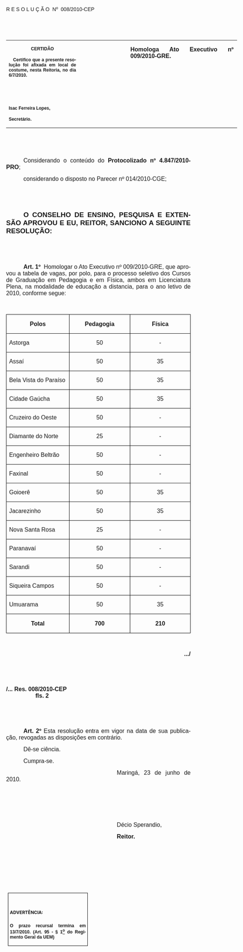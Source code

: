 <body lang=PT-BR link=blue vlink=purple style='tab-interval:35.4pt'>

<div class=Section1>

<p class=MsoTitle><span style='font-family:Arial;mso-bidi-font-family:"Times New Roman";
mso-no-proof:yes'><o:p>&nbsp;</o:p></span></p>

<p class=MsoTitle><span style='font-family:Arial;mso-bidi-font-family:"Times New Roman";
mso-no-proof:yes'>R E S O L U Ç Ã O<span style='mso-spacerun:yes'> 
</span>Nº<span style='mso-spacerun:yes'>  </span>008/2010-CEP<o:p></o:p></span></p>

<p class=BodyText21><span style='mso-bidi-font-size:12.0pt;font-family:Arial;
mso-bidi-font-family:"Times New Roman";mso-no-proof:yes'><o:p>&nbsp;</o:p></span></p>

<p class=BodyText21><span style='mso-bidi-font-size:12.0pt;font-family:Arial;
mso-bidi-font-family:"Times New Roman";mso-no-proof:yes'><o:p>&nbsp;</o:p></span></p>

<table class=MsoNormalTable border=0 cellspacing=0 cellpadding=0 width=631
 style='width:473.2pt;border-collapse:collapse;mso-padding-alt:0cm 5.4pt 0cm 5.4pt'>
 <tr style='mso-yfti-irow:0;mso-yfti-firstrow:yes;mso-yfti-lastrow:yes'>
  <td width=196 valign=top style='width:147.15pt;padding:0cm 5.4pt 0cm 5.4pt'>
  <p class=MsoNormal align=center style='text-align:center'><b
  style='mso-bidi-font-weight:normal'><span style='font-size:9.0pt;mso-bidi-font-size:
  10.0pt;font-family:Arial;mso-bidi-font-family:"Times New Roman";mso-no-proof:
  yes'>CERTIDÃO<o:p></o:p></span></b></p>
  <p class=MsoNormal style='text-align:justify'><b style='mso-bidi-font-weight:
  normal'><span style='font-size:9.0pt;mso-bidi-font-size:10.0pt;font-family:
  Arial;mso-bidi-font-family:"Times New Roman";mso-no-proof:yes'><span
  style='mso-spacerun:yes'>   </span>Certifico que a presente resolução foi
  afixada em local de costume, nesta Reitoria, no dia 6/7/2010.<o:p></o:p></span></b></p>
  <p class=MsoNormal><b style='mso-bidi-font-weight:normal'><span
  style='font-size:9.0pt;mso-bidi-font-size:10.0pt;font-family:Arial;
  mso-bidi-font-family:"Times New Roman";mso-no-proof:yes'><o:p>&nbsp;</o:p></span></b></p>
  <p class=MsoNormal><b style='mso-bidi-font-weight:normal'><span
  style='font-size:9.0pt;mso-bidi-font-size:10.0pt;font-family:Arial;
  mso-bidi-font-family:"Times New Roman";mso-no-proof:yes'><o:p>&nbsp;</o:p></span></b></p>
  <p class=MsoNormal><b style='mso-bidi-font-weight:normal'><span
  style='font-size:9.0pt;mso-bidi-font-size:10.0pt;font-family:Arial;
  mso-bidi-font-family:"Times New Roman";mso-no-proof:yes'>Isac Ferreira Lopes,<o:p></o:p></span></b></p>
  <p class=MsoNormal><b style='mso-bidi-font-weight:normal'><span
  style='font-size:9.0pt;mso-bidi-font-size:10.0pt;font-family:Arial;
  mso-bidi-font-family:"Times New Roman";mso-no-proof:yes'>Secretário.<o:p></o:p></span></b></p>
  </td>
  <td width=131 valign=top style='width:98.25pt;padding:0cm 5.4pt 0cm 5.4pt'>
  <p class=MsoNormal style='margin-right:-5.4pt'><b style='mso-bidi-font-weight:
  normal'><span style='font-size:11.0pt;mso-bidi-font-size:10.0pt;font-family:
  Arial;mso-bidi-font-family:"Times New Roman";mso-no-proof:yes'><o:p>&nbsp;</o:p></span></b></p>
  </td>
  <td width=304 valign=top style='width:227.8pt;padding:0cm 5.4pt 0cm 5.4pt'>
  <p class=MsoNormal style='margin-right:1.7pt;text-align:justify'><b
  style='mso-bidi-font-weight:normal'><span style='font-size:12.0pt;font-family:
  Arial;mso-bidi-font-family:"Times New Roman";mso-no-proof:yes'>Homologa Ato
  Executivo nº 009/2010-GRE.<o:p></o:p></span></b></p>
  </td>
 </tr>
</table>

<p class=MsoNormal style='margin-bottom:4.0pt;text-align:justify;text-indent:
35.45pt;mso-layout-grid-align:none;text-autospace:none'><span style='font-size:
12.0pt;font-family:Arial;mso-no-proof:yes'><o:p>&nbsp;</o:p></span></p>

<p class=MsoNormal style='margin-bottom:4.0pt;text-align:justify;text-indent:
35.45pt;mso-layout-grid-align:none;text-autospace:none'><span style='font-size:
12.0pt;font-family:Arial;mso-no-proof:yes'><o:p>&nbsp;</o:p></span></p>

<p class=MsoNormal style='text-align:justify;text-indent:35.45pt;mso-layout-grid-align:
none;text-autospace:none'><span style='font-size:12.0pt;font-family:Arial;
mso-no-proof:yes'>Considerando o conteúdo do <b style='mso-bidi-font-weight:
normal'>Protocolizado nº 4.847/2010-PRO</b>;<o:p></o:p></span></p>

<p class=MsoNormal style='text-align:justify;text-indent:35.45pt;mso-layout-grid-align:
none;text-autospace:none'><span style='font-size:12.0pt;font-family:Arial;
mso-no-proof:yes'>considerando o disposto no Parecer nº 014/2010-CGE;<o:p></o:p></span></p>

<p class=MsoNormal style='text-align:justify;text-indent:35.45pt;mso-layout-grid-align:
none;text-autospace:none'><span style='font-size:12.0pt;font-family:Arial;
mso-no-proof:yes'><o:p>&nbsp;</o:p></span></p>

<p class=MsoNormal style='text-align:justify;text-indent:35.45pt'><span
style='font-size:12.0pt;font-family:Arial;mso-no-proof:yes'><o:p>&nbsp;</o:p></span></p>

<p class=MsoNormal style='text-align:justify;text-indent:35.45pt'><b
style='mso-bidi-font-weight:normal'><span style='font-size:14.0pt;font-family:
Arial;mso-no-proof:yes'>O CONSELHO DE ENSINO, PESQUISA E EXTENSÃO APROVOU E EU,
REITOR, SANCIONO A SEGUINTE RESOLUÇÃO:<o:p></o:p></span></b></p>

<p class=MsoNormal style='text-align:justify;text-indent:35.45pt'><span
style='font-size:12.0pt;font-family:Arial;mso-no-proof:yes'><o:p>&nbsp;</o:p></span></p>

<p class=MsoNormal style='text-align:justify;text-indent:35.45pt'><span
style='font-size:12.0pt;font-family:Arial;mso-no-proof:yes'><o:p>&nbsp;</o:p></span></p>

<p class=MsoNormal style='margin-bottom:3.0pt;text-align:justify;text-indent:
35.45pt;mso-layout-grid-align:none;text-autospace:none'><b style='mso-bidi-font-weight:
normal'><span style='font-size:12.0pt;font-family:Arial;mso-no-proof:yes'>Art.&nbsp;1º</span></b><span
style='font-size:12.0pt;font-family:Arial;mso-no-proof:yes'>&nbsp;&nbsp;Homologar
o Ato Executivo nº 009/2010-GRE, que aprovou a tabela de vagas, por polo, para
o processo seletivo dos Cursos de Graduação em Pedagogia e em Física, ambos <st1:PersonName
ProductID="em Licenciatura Plena" w:st="on">em Licenciatura Plena</st1:PersonName>,
na modalidade de educação a distancia, para o ano letivo de 2010, conforme
segue:<o:p></o:p></span></p>

<p class=MsoNormal style='margin-bottom:3.0pt;text-align:justify;text-indent:
35.45pt;mso-layout-grid-align:none;text-autospace:none'><span style='font-size:
12.0pt;font-family:Arial;mso-no-proof:yes'><o:p>&nbsp;</o:p></span></p>

<table class=MsoNormalTable border=1 cellspacing=0 cellpadding=0
 style='border-collapse:collapse;border:none;mso-border-alt:solid windowtext .5pt;
 mso-yfti-tbllook:1184;mso-padding-alt:0cm 5.4pt 0cm 5.4pt;mso-border-insideh:
 .5pt solid windowtext;mso-border-insidev:.5pt solid windowtext'>
 <tr style='mso-yfti-irow:0;mso-yfti-firstrow:yes'>
  <td width=208 valign=top style='width:155.95pt;border:solid windowtext 1.0pt;
  mso-border-alt:solid windowtext .5pt;padding:0cm 5.4pt 0cm 5.4pt'>
  <p class=MsoNormal align=center style='mso-margin-top-alt:auto;mso-margin-bottom-alt:
  auto;text-align:center;line-height:14.4pt'><b style='mso-bidi-font-weight:
  normal'><span style='font-size:12.0pt;font-family:Arial;mso-no-proof:yes'>Polos<o:p></o:p></span></b></p>
  </td>
  <td width=207 valign=top style='width:155.5pt;border:solid windowtext 1.0pt;
  border-left:none;mso-border-left-alt:solid windowtext .5pt;mso-border-alt:
  solid windowtext .5pt;padding:0cm 5.4pt 0cm 5.4pt'>
  <p class=MsoNormal align=center style='mso-margin-top-alt:auto;mso-margin-bottom-alt:
  auto;text-align:center;line-height:14.4pt'><b style='mso-bidi-font-weight:
  normal'><span style='font-size:12.0pt;font-family:Arial;mso-no-proof:yes'>Pedagogia<o:p></o:p></span></b></p>
  </td>
  <td width=204 valign=top style='width:152.95pt;border:solid windowtext 1.0pt;
  border-left:none;mso-border-left-alt:solid windowtext .5pt;mso-border-alt:
  solid windowtext .5pt;padding:0cm 5.4pt 0cm 5.4pt'>
  <p class=MsoNormal align=center style='mso-margin-top-alt:auto;mso-margin-bottom-alt:
  auto;text-align:center;line-height:14.4pt'><b style='mso-bidi-font-weight:
  normal'><span style='font-size:12.0pt;font-family:Arial;mso-no-proof:yes'>Física<o:p></o:p></span></b></p>
  </td>
 </tr>
 <tr style='mso-yfti-irow:1'>
  <td width=208 valign=top style='width:155.95pt;border:solid windowtext 1.0pt;
  border-top:none;mso-border-top-alt:solid windowtext .5pt;mso-border-alt:solid windowtext .5pt;
  padding:0cm 5.4pt 0cm 5.4pt'>
  <p class=MsoNormal style='mso-margin-top-alt:auto;mso-margin-bottom-alt:auto;
  text-align:justify'><span style='font-size:12.0pt;font-family:Arial;
  mso-no-proof:yes'>Astorga<o:p></o:p></span></p>
  </td>
  <td width=207 valign=top style='width:155.5pt;border-top:none;border-left:
  none;border-bottom:solid windowtext 1.0pt;border-right:solid windowtext 1.0pt;
  mso-border-top-alt:solid windowtext .5pt;mso-border-left-alt:solid windowtext .5pt;
  mso-border-alt:solid windowtext .5pt;padding:0cm 5.4pt 0cm 5.4pt'>
  <p class=MsoNormal align=center style='mso-margin-top-alt:auto;mso-margin-bottom-alt:
  auto;text-align:center'><span style='font-size:12.0pt;font-family:Arial;
  mso-no-proof:yes'>50<o:p></o:p></span></p>
  </td>
  <td width=204 valign=top style='width:152.95pt;border-top:none;border-left:
  none;border-bottom:solid windowtext 1.0pt;border-right:solid windowtext 1.0pt;
  mso-border-top-alt:solid windowtext .5pt;mso-border-left-alt:solid windowtext .5pt;
  mso-border-alt:solid windowtext .5pt;padding:0cm 5.4pt 0cm 5.4pt'>
  <p class=MsoNormal align=center style='mso-margin-top-alt:auto;mso-margin-bottom-alt:
  auto;text-align:center'><span style='font-size:12.0pt;font-family:Arial;
  mso-no-proof:yes'>-<o:p></o:p></span></p>
  </td>
 </tr>
 <tr style='mso-yfti-irow:2'>
  <td width=208 valign=top style='width:155.95pt;border:solid windowtext 1.0pt;
  border-top:none;mso-border-top-alt:solid windowtext .5pt;mso-border-alt:solid windowtext .5pt;
  padding:0cm 5.4pt 0cm 5.4pt'>
  <p class=MsoNormal style='mso-margin-top-alt:auto;mso-margin-bottom-alt:auto;
  text-align:justify'><span style='font-size:12.0pt;font-family:Arial;
  mso-no-proof:yes'>Assaí<o:p></o:p></span></p>
  </td>
  <td width=207 valign=top style='width:155.5pt;border-top:none;border-left:
  none;border-bottom:solid windowtext 1.0pt;border-right:solid windowtext 1.0pt;
  mso-border-top-alt:solid windowtext .5pt;mso-border-left-alt:solid windowtext .5pt;
  mso-border-alt:solid windowtext .5pt;padding:0cm 5.4pt 0cm 5.4pt'>
  <p class=MsoNormal align=center style='mso-margin-top-alt:auto;mso-margin-bottom-alt:
  auto;text-align:center'><span style='font-size:12.0pt;font-family:Arial;
  mso-no-proof:yes'>50<o:p></o:p></span></p>
  </td>
  <td width=204 valign=top style='width:152.95pt;border-top:none;border-left:
  none;border-bottom:solid windowtext 1.0pt;border-right:solid windowtext 1.0pt;
  mso-border-top-alt:solid windowtext .5pt;mso-border-left-alt:solid windowtext .5pt;
  mso-border-alt:solid windowtext .5pt;padding:0cm 5.4pt 0cm 5.4pt'>
  <p class=MsoNormal align=center style='mso-margin-top-alt:auto;mso-margin-bottom-alt:
  auto;text-align:center'><span style='font-size:12.0pt;font-family:Arial;
  mso-no-proof:yes'>35<o:p></o:p></span></p>
  </td>
 </tr>
 <tr style='mso-yfti-irow:3'>
  <td width=208 valign=top style='width:155.95pt;border:solid windowtext 1.0pt;
  border-top:none;mso-border-top-alt:solid windowtext .5pt;mso-border-alt:solid windowtext .5pt;
  padding:0cm 5.4pt 0cm 5.4pt'>
  <p class=MsoNormal style='mso-margin-top-alt:auto;mso-margin-bottom-alt:auto;
  text-align:justify'><span style='font-size:12.0pt;font-family:Arial;
  mso-no-proof:yes'>Bela Vista do Paraíso<o:p></o:p></span></p>
  </td>
  <td width=207 valign=top style='width:155.5pt;border-top:none;border-left:
  none;border-bottom:solid windowtext 1.0pt;border-right:solid windowtext 1.0pt;
  mso-border-top-alt:solid windowtext .5pt;mso-border-left-alt:solid windowtext .5pt;
  mso-border-alt:solid windowtext .5pt;padding:0cm 5.4pt 0cm 5.4pt'>
  <p class=MsoNormal align=center style='mso-margin-top-alt:auto;mso-margin-bottom-alt:
  auto;text-align:center'><span style='font-size:12.0pt;font-family:Arial;
  mso-no-proof:yes'>50<o:p></o:p></span></p>
  </td>
  <td width=204 valign=top style='width:152.95pt;border-top:none;border-left:
  none;border-bottom:solid windowtext 1.0pt;border-right:solid windowtext 1.0pt;
  mso-border-top-alt:solid windowtext .5pt;mso-border-left-alt:solid windowtext .5pt;
  mso-border-alt:solid windowtext .5pt;padding:0cm 5.4pt 0cm 5.4pt'>
  <p class=MsoNormal align=center style='mso-margin-top-alt:auto;mso-margin-bottom-alt:
  auto;text-align:center'><span style='font-size:12.0pt;font-family:Arial;
  mso-no-proof:yes'>35<o:p></o:p></span></p>
  </td>
 </tr>
 <tr style='mso-yfti-irow:4'>
  <td width=208 valign=top style='width:155.95pt;border:solid windowtext 1.0pt;
  border-top:none;mso-border-top-alt:solid windowtext .5pt;mso-border-alt:solid windowtext .5pt;
  padding:0cm 5.4pt 0cm 5.4pt'>
  <p class=MsoNormal style='mso-margin-top-alt:auto;mso-margin-bottom-alt:auto;
  text-align:justify'><span style='font-size:12.0pt;font-family:Arial;
  mso-no-proof:yes'>Cidade Gaúcha<o:p></o:p></span></p>
  </td>
  <td width=207 valign=top style='width:155.5pt;border-top:none;border-left:
  none;border-bottom:solid windowtext 1.0pt;border-right:solid windowtext 1.0pt;
  mso-border-top-alt:solid windowtext .5pt;mso-border-left-alt:solid windowtext .5pt;
  mso-border-alt:solid windowtext .5pt;padding:0cm 5.4pt 0cm 5.4pt'>
  <p class=MsoNormal align=center style='mso-margin-top-alt:auto;mso-margin-bottom-alt:
  auto;text-align:center'><span style='font-size:12.0pt;font-family:Arial;
  mso-no-proof:yes'>50<o:p></o:p></span></p>
  </td>
  <td width=204 valign=top style='width:152.95pt;border-top:none;border-left:
  none;border-bottom:solid windowtext 1.0pt;border-right:solid windowtext 1.0pt;
  mso-border-top-alt:solid windowtext .5pt;mso-border-left-alt:solid windowtext .5pt;
  mso-border-alt:solid windowtext .5pt;padding:0cm 5.4pt 0cm 5.4pt'>
  <p class=MsoNormal align=center style='mso-margin-top-alt:auto;mso-margin-bottom-alt:
  auto;text-align:center'><span style='font-size:12.0pt;font-family:Arial;
  mso-no-proof:yes'>35<o:p></o:p></span></p>
  </td>
 </tr>
 <tr style='mso-yfti-irow:5'>
  <td width=208 valign=top style='width:155.95pt;border:solid windowtext 1.0pt;
  border-top:none;mso-border-top-alt:solid windowtext .5pt;mso-border-alt:solid windowtext .5pt;
  padding:0cm 5.4pt 0cm 5.4pt'>
  <p class=MsoNormal style='mso-margin-top-alt:auto;mso-margin-bottom-alt:auto;
  text-align:justify'><span style='font-size:12.0pt;font-family:Arial;
  mso-no-proof:yes'>Cruzeiro do Oeste<o:p></o:p></span></p>
  </td>
  <td width=207 valign=top style='width:155.5pt;border-top:none;border-left:
  none;border-bottom:solid windowtext 1.0pt;border-right:solid windowtext 1.0pt;
  mso-border-top-alt:solid windowtext .5pt;mso-border-left-alt:solid windowtext .5pt;
  mso-border-alt:solid windowtext .5pt;padding:0cm 5.4pt 0cm 5.4pt'>
  <p class=MsoNormal align=center style='mso-margin-top-alt:auto;mso-margin-bottom-alt:
  auto;text-align:center'><span style='font-size:12.0pt;font-family:Arial;
  mso-no-proof:yes'>50<o:p></o:p></span></p>
  </td>
  <td width=204 valign=top style='width:152.95pt;border-top:none;border-left:
  none;border-bottom:solid windowtext 1.0pt;border-right:solid windowtext 1.0pt;
  mso-border-top-alt:solid windowtext .5pt;mso-border-left-alt:solid windowtext .5pt;
  mso-border-alt:solid windowtext .5pt;padding:0cm 5.4pt 0cm 5.4pt'>
  <p class=MsoNormal align=center style='mso-margin-top-alt:auto;mso-margin-bottom-alt:
  auto;text-align:center'><span style='font-size:12.0pt;font-family:Arial;
  mso-no-proof:yes'>-<o:p></o:p></span></p>
  </td>
 </tr>
 <tr style='mso-yfti-irow:6'>
  <td width=208 valign=top style='width:155.95pt;border:solid windowtext 1.0pt;
  border-top:none;mso-border-top-alt:solid windowtext .5pt;mso-border-alt:solid windowtext .5pt;
  padding:0cm 5.4pt 0cm 5.4pt'>
  <p class=MsoNormal style='mso-margin-top-alt:auto;mso-margin-bottom-alt:auto;
  text-align:justify'><span style='font-size:12.0pt;font-family:Arial;
  mso-no-proof:yes'>Diamante do Norte<o:p></o:p></span></p>
  </td>
  <td width=207 valign=top style='width:155.5pt;border-top:none;border-left:
  none;border-bottom:solid windowtext 1.0pt;border-right:solid windowtext 1.0pt;
  mso-border-top-alt:solid windowtext .5pt;mso-border-left-alt:solid windowtext .5pt;
  mso-border-alt:solid windowtext .5pt;padding:0cm 5.4pt 0cm 5.4pt'>
  <p class=MsoNormal align=center style='mso-margin-top-alt:auto;mso-margin-bottom-alt:
  auto;text-align:center'><span style='font-size:12.0pt;font-family:Arial;
  mso-no-proof:yes'>25<o:p></o:p></span></p>
  </td>
  <td width=204 valign=top style='width:152.95pt;border-top:none;border-left:
  none;border-bottom:solid windowtext 1.0pt;border-right:solid windowtext 1.0pt;
  mso-border-top-alt:solid windowtext .5pt;mso-border-left-alt:solid windowtext .5pt;
  mso-border-alt:solid windowtext .5pt;padding:0cm 5.4pt 0cm 5.4pt'>
  <p class=MsoNormal align=center style='mso-margin-top-alt:auto;mso-margin-bottom-alt:
  auto;text-align:center'><span style='font-size:12.0pt;font-family:Arial;
  mso-no-proof:yes'>-<o:p></o:p></span></p>
  </td>
 </tr>
 <tr style='mso-yfti-irow:7'>
  <td width=208 valign=top style='width:155.95pt;border:solid windowtext 1.0pt;
  border-top:none;mso-border-top-alt:solid windowtext .5pt;mso-border-alt:solid windowtext .5pt;
  padding:0cm 5.4pt 0cm 5.4pt'>
  <p class=MsoNormal style='mso-margin-top-alt:auto;mso-margin-bottom-alt:auto;
  text-align:justify'><span style='font-size:12.0pt;font-family:Arial;
  mso-no-proof:yes'>Engenheiro Beltrão<o:p></o:p></span></p>
  </td>
  <td width=207 valign=top style='width:155.5pt;border-top:none;border-left:
  none;border-bottom:solid windowtext 1.0pt;border-right:solid windowtext 1.0pt;
  mso-border-top-alt:solid windowtext .5pt;mso-border-left-alt:solid windowtext .5pt;
  mso-border-alt:solid windowtext .5pt;padding:0cm 5.4pt 0cm 5.4pt'>
  <p class=MsoNormal align=center style='mso-margin-top-alt:auto;mso-margin-bottom-alt:
  auto;text-align:center'><span style='font-size:12.0pt;font-family:Arial;
  mso-no-proof:yes'>50<o:p></o:p></span></p>
  </td>
  <td width=204 valign=top style='width:152.95pt;border-top:none;border-left:
  none;border-bottom:solid windowtext 1.0pt;border-right:solid windowtext 1.0pt;
  mso-border-top-alt:solid windowtext .5pt;mso-border-left-alt:solid windowtext .5pt;
  mso-border-alt:solid windowtext .5pt;padding:0cm 5.4pt 0cm 5.4pt'>
  <p class=MsoNormal align=center style='mso-margin-top-alt:auto;mso-margin-bottom-alt:
  auto;text-align:center'><span style='font-size:12.0pt;font-family:Arial;
  mso-no-proof:yes'>-<o:p></o:p></span></p>
  </td>
 </tr>
 <tr style='mso-yfti-irow:8'>
  <td width=208 valign=top style='width:155.95pt;border:solid windowtext 1.0pt;
  border-top:none;mso-border-top-alt:solid windowtext .5pt;mso-border-alt:solid windowtext .5pt;
  padding:0cm 5.4pt 0cm 5.4pt'>
  <p class=MsoNormal style='mso-margin-top-alt:auto;mso-margin-bottom-alt:auto;
  text-align:justify'><span style='font-size:12.0pt;font-family:Arial;
  mso-no-proof:yes'>Faxinal<o:p></o:p></span></p>
  </td>
  <td width=207 valign=top style='width:155.5pt;border-top:none;border-left:
  none;border-bottom:solid windowtext 1.0pt;border-right:solid windowtext 1.0pt;
  mso-border-top-alt:solid windowtext .5pt;mso-border-left-alt:solid windowtext .5pt;
  mso-border-alt:solid windowtext .5pt;padding:0cm 5.4pt 0cm 5.4pt'>
  <p class=MsoNormal align=center style='mso-margin-top-alt:auto;mso-margin-bottom-alt:
  auto;text-align:center'><span style='font-size:12.0pt;font-family:Arial;
  mso-no-proof:yes'>50<o:p></o:p></span></p>
  </td>
  <td width=204 valign=top style='width:152.95pt;border-top:none;border-left:
  none;border-bottom:solid windowtext 1.0pt;border-right:solid windowtext 1.0pt;
  mso-border-top-alt:solid windowtext .5pt;mso-border-left-alt:solid windowtext .5pt;
  mso-border-alt:solid windowtext .5pt;padding:0cm 5.4pt 0cm 5.4pt'>
  <p class=MsoNormal align=center style='mso-margin-top-alt:auto;mso-margin-bottom-alt:
  auto;text-align:center'><span style='font-size:12.0pt;font-family:Arial;
  mso-no-proof:yes'>-<o:p></o:p></span></p>
  </td>
 </tr>
 <tr style='mso-yfti-irow:9'>
  <td width=208 valign=top style='width:155.95pt;border:solid windowtext 1.0pt;
  border-top:none;mso-border-top-alt:solid windowtext .5pt;mso-border-alt:solid windowtext .5pt;
  padding:0cm 5.4pt 0cm 5.4pt'>
  <p class=MsoNormal style='mso-margin-top-alt:auto;mso-margin-bottom-alt:auto;
  text-align:justify'><span style='font-size:12.0pt;font-family:Arial;
  mso-no-proof:yes'>Goioerê<o:p></o:p></span></p>
  </td>
  <td width=207 valign=top style='width:155.5pt;border-top:none;border-left:
  none;border-bottom:solid windowtext 1.0pt;border-right:solid windowtext 1.0pt;
  mso-border-top-alt:solid windowtext .5pt;mso-border-left-alt:solid windowtext .5pt;
  mso-border-alt:solid windowtext .5pt;padding:0cm 5.4pt 0cm 5.4pt'>
  <p class=MsoNormal align=center style='mso-margin-top-alt:auto;mso-margin-bottom-alt:
  auto;text-align:center'><span style='font-size:12.0pt;font-family:Arial;
  mso-no-proof:yes'>50<o:p></o:p></span></p>
  </td>
  <td width=204 valign=top style='width:152.95pt;border-top:none;border-left:
  none;border-bottom:solid windowtext 1.0pt;border-right:solid windowtext 1.0pt;
  mso-border-top-alt:solid windowtext .5pt;mso-border-left-alt:solid windowtext .5pt;
  mso-border-alt:solid windowtext .5pt;padding:0cm 5.4pt 0cm 5.4pt'>
  <p class=MsoNormal align=center style='mso-margin-top-alt:auto;mso-margin-bottom-alt:
  auto;text-align:center'><span style='font-size:12.0pt;font-family:Arial;
  mso-no-proof:yes'>35<o:p></o:p></span></p>
  </td>
 </tr>
 <tr style='mso-yfti-irow:10'>
  <td width=208 valign=top style='width:155.95pt;border:solid windowtext 1.0pt;
  border-top:none;mso-border-top-alt:solid windowtext .5pt;mso-border-alt:solid windowtext .5pt;
  padding:0cm 5.4pt 0cm 5.4pt'>
  <p class=MsoNormal style='mso-margin-top-alt:auto;mso-margin-bottom-alt:auto;
  text-align:justify'><span style='font-size:12.0pt;font-family:Arial;
  mso-no-proof:yes'>Jacarezinho<o:p></o:p></span></p>
  </td>
  <td width=207 valign=top style='width:155.5pt;border-top:none;border-left:
  none;border-bottom:solid windowtext 1.0pt;border-right:solid windowtext 1.0pt;
  mso-border-top-alt:solid windowtext .5pt;mso-border-left-alt:solid windowtext .5pt;
  mso-border-alt:solid windowtext .5pt;padding:0cm 5.4pt 0cm 5.4pt'>
  <p class=MsoNormal align=center style='mso-margin-top-alt:auto;mso-margin-bottom-alt:
  auto;text-align:center'><span style='font-size:12.0pt;font-family:Arial;
  mso-no-proof:yes'>50<o:p></o:p></span></p>
  </td>
  <td width=204 valign=top style='width:152.95pt;border-top:none;border-left:
  none;border-bottom:solid windowtext 1.0pt;border-right:solid windowtext 1.0pt;
  mso-border-top-alt:solid windowtext .5pt;mso-border-left-alt:solid windowtext .5pt;
  mso-border-alt:solid windowtext .5pt;padding:0cm 5.4pt 0cm 5.4pt'>
  <p class=MsoNormal align=center style='mso-margin-top-alt:auto;mso-margin-bottom-alt:
  auto;text-align:center'><span style='font-size:12.0pt;font-family:Arial;
  mso-no-proof:yes'>35<o:p></o:p></span></p>
  </td>
 </tr>
 <tr style='mso-yfti-irow:11'>
  <td width=208 valign=top style='width:155.95pt;border:solid windowtext 1.0pt;
  border-top:none;mso-border-top-alt:solid windowtext .5pt;mso-border-alt:solid windowtext .5pt;
  padding:0cm 5.4pt 0cm 5.4pt'>
  <p class=MsoNormal style='mso-margin-top-alt:auto;mso-margin-bottom-alt:auto;
  text-align:justify'><span style='font-size:12.0pt;font-family:Arial;
  mso-no-proof:yes'>Nova Santa Rosa<o:p></o:p></span></p>
  </td>
  <td width=207 valign=top style='width:155.5pt;border-top:none;border-left:
  none;border-bottom:solid windowtext 1.0pt;border-right:solid windowtext 1.0pt;
  mso-border-top-alt:solid windowtext .5pt;mso-border-left-alt:solid windowtext .5pt;
  mso-border-alt:solid windowtext .5pt;padding:0cm 5.4pt 0cm 5.4pt'>
  <p class=MsoNormal align=center style='mso-margin-top-alt:auto;mso-margin-bottom-alt:
  auto;text-align:center'><span style='font-size:12.0pt;font-family:Arial;
  mso-no-proof:yes'>25<o:p></o:p></span></p>
  </td>
  <td width=204 valign=top style='width:152.95pt;border-top:none;border-left:
  none;border-bottom:solid windowtext 1.0pt;border-right:solid windowtext 1.0pt;
  mso-border-top-alt:solid windowtext .5pt;mso-border-left-alt:solid windowtext .5pt;
  mso-border-alt:solid windowtext .5pt;padding:0cm 5.4pt 0cm 5.4pt'>
  <p class=MsoNormal align=center style='mso-margin-top-alt:auto;mso-margin-bottom-alt:
  auto;text-align:center'><span style='font-size:12.0pt;font-family:Arial;
  mso-no-proof:yes'>-<o:p></o:p></span></p>
  </td>
 </tr>
 <tr style='mso-yfti-irow:12'>
  <td width=208 valign=top style='width:155.95pt;border:solid windowtext 1.0pt;
  border-top:none;mso-border-top-alt:solid windowtext .5pt;mso-border-alt:solid windowtext .5pt;
  padding:0cm 5.4pt 0cm 5.4pt'>
  <p class=MsoNormal style='mso-margin-top-alt:auto;mso-margin-bottom-alt:auto;
  text-align:justify'><span style='font-size:12.0pt;font-family:Arial;
  mso-no-proof:yes'>Paranavaí<o:p></o:p></span></p>
  </td>
  <td width=207 valign=top style='width:155.5pt;border-top:none;border-left:
  none;border-bottom:solid windowtext 1.0pt;border-right:solid windowtext 1.0pt;
  mso-border-top-alt:solid windowtext .5pt;mso-border-left-alt:solid windowtext .5pt;
  mso-border-alt:solid windowtext .5pt;padding:0cm 5.4pt 0cm 5.4pt'>
  <p class=MsoNormal align=center style='mso-margin-top-alt:auto;mso-margin-bottom-alt:
  auto;text-align:center'><span style='font-size:12.0pt;font-family:Arial;
  mso-no-proof:yes'>50<o:p></o:p></span></p>
  </td>
  <td width=204 valign=top style='width:152.95pt;border-top:none;border-left:
  none;border-bottom:solid windowtext 1.0pt;border-right:solid windowtext 1.0pt;
  mso-border-top-alt:solid windowtext .5pt;mso-border-left-alt:solid windowtext .5pt;
  mso-border-alt:solid windowtext .5pt;padding:0cm 5.4pt 0cm 5.4pt'>
  <p class=MsoNormal align=center style='mso-margin-top-alt:auto;mso-margin-bottom-alt:
  auto;text-align:center'><span style='font-size:12.0pt;font-family:Arial;
  mso-no-proof:yes'>-<o:p></o:p></span></p>
  </td>
 </tr>
 <tr style='mso-yfti-irow:13'>
  <td width=208 valign=top style='width:155.95pt;border:solid windowtext 1.0pt;
  border-top:none;mso-border-top-alt:solid windowtext .5pt;mso-border-alt:solid windowtext .5pt;
  padding:0cm 5.4pt 0cm 5.4pt'>
  <p class=MsoNormal style='mso-margin-top-alt:auto;mso-margin-bottom-alt:auto;
  text-align:justify'><span style='font-size:12.0pt;font-family:Arial;
  mso-no-proof:yes'>Sarandi<o:p></o:p></span></p>
  </td>
  <td width=207 valign=top style='width:155.5pt;border-top:none;border-left:
  none;border-bottom:solid windowtext 1.0pt;border-right:solid windowtext 1.0pt;
  mso-border-top-alt:solid windowtext .5pt;mso-border-left-alt:solid windowtext .5pt;
  mso-border-alt:solid windowtext .5pt;padding:0cm 5.4pt 0cm 5.4pt'>
  <p class=MsoNormal align=center style='mso-margin-top-alt:auto;mso-margin-bottom-alt:
  auto;text-align:center'><span style='font-size:12.0pt;font-family:Arial;
  mso-no-proof:yes'>50<o:p></o:p></span></p>
  </td>
  <td width=204 valign=top style='width:152.95pt;border-top:none;border-left:
  none;border-bottom:solid windowtext 1.0pt;border-right:solid windowtext 1.0pt;
  mso-border-top-alt:solid windowtext .5pt;mso-border-left-alt:solid windowtext .5pt;
  mso-border-alt:solid windowtext .5pt;padding:0cm 5.4pt 0cm 5.4pt'>
  <p class=MsoNormal align=center style='mso-margin-top-alt:auto;mso-margin-bottom-alt:
  auto;text-align:center'><span style='font-size:12.0pt;font-family:Arial;
  mso-no-proof:yes'>-<o:p></o:p></span></p>
  </td>
 </tr>
 <tr style='mso-yfti-irow:14'>
  <td width=208 valign=top style='width:155.95pt;border:solid windowtext 1.0pt;
  border-top:none;mso-border-top-alt:solid windowtext .5pt;mso-border-alt:solid windowtext .5pt;
  padding:0cm 5.4pt 0cm 5.4pt'>
  <p class=MsoNormal style='mso-margin-top-alt:auto;mso-margin-bottom-alt:auto;
  text-align:justify'><span style='font-size:12.0pt;font-family:Arial;
  mso-no-proof:yes'>Siqueira Campos<o:p></o:p></span></p>
  </td>
  <td width=207 valign=top style='width:155.5pt;border-top:none;border-left:
  none;border-bottom:solid windowtext 1.0pt;border-right:solid windowtext 1.0pt;
  mso-border-top-alt:solid windowtext .5pt;mso-border-left-alt:solid windowtext .5pt;
  mso-border-alt:solid windowtext .5pt;padding:0cm 5.4pt 0cm 5.4pt'>
  <p class=MsoNormal align=center style='mso-margin-top-alt:auto;mso-margin-bottom-alt:
  auto;text-align:center'><span style='font-size:12.0pt;font-family:Arial;
  mso-no-proof:yes'>50<o:p></o:p></span></p>
  </td>
  <td width=204 valign=top style='width:152.95pt;border-top:none;border-left:
  none;border-bottom:solid windowtext 1.0pt;border-right:solid windowtext 1.0pt;
  mso-border-top-alt:solid windowtext .5pt;mso-border-left-alt:solid windowtext .5pt;
  mso-border-alt:solid windowtext .5pt;padding:0cm 5.4pt 0cm 5.4pt'>
  <p class=MsoNormal align=center style='mso-margin-top-alt:auto;mso-margin-bottom-alt:
  auto;text-align:center'><span style='font-size:12.0pt;font-family:Arial;
  mso-no-proof:yes'>-<o:p></o:p></span></p>
  </td>
 </tr>
 <tr style='mso-yfti-irow:15'>
  <td width=208 valign=top style='width:155.95pt;border:solid windowtext 1.0pt;
  border-top:none;mso-border-top-alt:solid windowtext .5pt;mso-border-alt:solid windowtext .5pt;
  padding:0cm 5.4pt 0cm 5.4pt'>
  <p class=MsoNormal style='mso-margin-top-alt:auto;mso-margin-bottom-alt:auto;
  text-align:justify'><span style='font-size:12.0pt;font-family:Arial;
  mso-no-proof:yes'>Umuarama<o:p></o:p></span></p>
  </td>
  <td width=207 valign=top style='width:155.5pt;border-top:none;border-left:
  none;border-bottom:solid windowtext 1.0pt;border-right:solid windowtext 1.0pt;
  mso-border-top-alt:solid windowtext .5pt;mso-border-left-alt:solid windowtext .5pt;
  mso-border-alt:solid windowtext .5pt;padding:0cm 5.4pt 0cm 5.4pt'>
  <p class=MsoNormal align=center style='mso-margin-top-alt:auto;mso-margin-bottom-alt:
  auto;text-align:center'><span style='font-size:12.0pt;font-family:Arial;
  mso-no-proof:yes'>50<o:p></o:p></span></p>
  </td>
  <td width=204 valign=top style='width:152.95pt;border-top:none;border-left:
  none;border-bottom:solid windowtext 1.0pt;border-right:solid windowtext 1.0pt;
  mso-border-top-alt:solid windowtext .5pt;mso-border-left-alt:solid windowtext .5pt;
  mso-border-alt:solid windowtext .5pt;padding:0cm 5.4pt 0cm 5.4pt'>
  <p class=MsoNormal align=center style='mso-margin-top-alt:auto;mso-margin-bottom-alt:
  auto;text-align:center'><span style='font-size:12.0pt;font-family:Arial;
  mso-no-proof:yes'>35<o:p></o:p></span></p>
  </td>
 </tr>
 <tr style='mso-yfti-irow:16;mso-yfti-lastrow:yes'>
  <td width=208 valign=top style='width:155.95pt;border:solid windowtext 1.0pt;
  border-top:none;mso-border-top-alt:solid windowtext .5pt;mso-border-alt:solid windowtext .5pt;
  padding:0cm 5.4pt 0cm 5.4pt'>
  <p class=MsoNormal align=center style='mso-margin-top-alt:auto;mso-margin-bottom-alt:
  auto;text-align:center;line-height:14.4pt'><b style='mso-bidi-font-weight:
  normal'><span style='font-size:12.0pt;font-family:Arial;mso-no-proof:yes'>Total<o:p></o:p></span></b></p>
  </td>
  <td width=207 valign=top style='width:155.5pt;border-top:none;border-left:
  none;border-bottom:solid windowtext 1.0pt;border-right:solid windowtext 1.0pt;
  mso-border-top-alt:solid windowtext .5pt;mso-border-left-alt:solid windowtext .5pt;
  mso-border-alt:solid windowtext .5pt;padding:0cm 5.4pt 0cm 5.4pt'>
  <p class=MsoNormal align=center style='mso-margin-top-alt:auto;mso-margin-bottom-alt:
  auto;text-align:center;line-height:14.4pt'><b style='mso-bidi-font-weight:
  normal'><span style='font-size:12.0pt;font-family:Arial;mso-no-proof:yes'>700<o:p></o:p></span></b></p>
  </td>
  <td width=204 valign=top style='width:152.95pt;border-top:none;border-left:
  none;border-bottom:solid windowtext 1.0pt;border-right:solid windowtext 1.0pt;
  mso-border-top-alt:solid windowtext .5pt;mso-border-left-alt:solid windowtext .5pt;
  mso-border-alt:solid windowtext .5pt;padding:0cm 5.4pt 0cm 5.4pt'>
  <p class=MsoNormal align=center style='mso-margin-top-alt:auto;mso-margin-bottom-alt:
  auto;text-align:center;line-height:14.4pt'><b style='mso-bidi-font-weight:
  normal'><span style='font-size:12.0pt;font-family:Arial;mso-no-proof:yes'>210<o:p></o:p></span></b></p>
  </td>
 </tr>
</table>

<p class=MsoNormal style='margin-bottom:3.0pt;text-align:justify;text-indent:
35.45pt;mso-layout-grid-align:none;text-autospace:none'><span style='font-size:
12.0pt;font-family:Arial;mso-no-proof:yes'><o:p>&nbsp;</o:p></span></p>

<p class=MsoNormal align=right style='margin-bottom:3.0pt;text-align:right;
text-indent:35.45pt;mso-layout-grid-align:none;text-autospace:none'><b
style='mso-bidi-font-weight:normal'><span style='font-size:12.0pt;font-family:
Arial;mso-no-proof:yes'>.../<o:p></o:p></span></b></p>

<p class=MsoNormal align=right style='margin-bottom:3.0pt;text-align:right;
text-indent:35.45pt;mso-layout-grid-align:none;text-autospace:none'><b
style='mso-bidi-font-weight:normal'><span style='font-size:12.0pt;font-family:
Arial;mso-no-proof:yes'><o:p>&nbsp;</o:p></span></b></p>

<p class=MsoNormal style='margin-bottom:3.0pt;text-align:justify;mso-layout-grid-align:
none;text-autospace:none'><b style='mso-bidi-font-weight:normal'><span
style='font-size:12.0pt;font-family:Arial;mso-no-proof:yes'><o:p>&nbsp;</o:p></span></b></p>

<p class=MsoNormal style='margin-bottom:3.0pt;text-align:justify;mso-layout-grid-align:
none;text-autospace:none'><b style='mso-bidi-font-weight:normal'><span
style='font-size:12.0pt;font-family:Arial;mso-no-proof:yes'>/... Res.
008/2010-CEP<span style='mso-tab-count:7'>                                                                             </span><span
style='mso-spacerun:yes'>         </span><span
style='mso-spacerun:yes'>         </span>fls. 2<o:p></o:p></span></b></p>

<p class=MsoNormal align=right style='margin-bottom:3.0pt;text-align:right;
text-indent:35.45pt;mso-layout-grid-align:none;text-autospace:none'><b
style='mso-bidi-font-weight:normal'><span style='font-size:12.0pt;font-family:
Arial;mso-no-proof:yes'><o:p>&nbsp;</o:p></span></b></p>

<p class=MsoNormal style='margin-bottom:3.0pt;text-align:justify;text-indent:
35.45pt;mso-layout-grid-align:none;text-autospace:none'><span style='font-size:
12.0pt;font-family:Arial;color:black;mso-no-proof:yes'><o:p>&nbsp;</o:p></span></p>

<p class=MsoNormal style='text-align:justify;text-indent:35.45pt;mso-layout-grid-align:
none;text-autospace:none'><b style='mso-bidi-font-weight:normal'><span
style='font-size:12.0pt;font-family:Arial;mso-fareast-language:EN-US;
mso-no-proof:yes'>Art. 2º </span></b><span style='font-size:12.0pt;font-family:
Arial;mso-fareast-language:EN-US;mso-no-proof:yes'>Esta resolução entra em
vigor na data de sua publicação, revogadas as disposições em contrário.<o:p></o:p></span></p>

<p class=MsoNormal style='text-align:justify;text-indent:35.45pt;mso-layout-grid-align:
none;text-autospace:none'><span style='font-size:12.0pt;font-family:Arial;
mso-fareast-language:EN-US;mso-no-proof:yes'>Dê-se ciência.<o:p></o:p></span></p>

<p class=MsoNormal style='margin-bottom:4.0pt;text-align:justify;text-indent:
35.45pt;mso-layout-grid-align:none;text-autospace:none'><span style='font-size:
12.0pt;font-family:Arial;mso-fareast-language:EN-US;mso-no-proof:yes'>Cumpra-se.<o:p></o:p></span></p>

<p class=MsoNormal style='text-align:justify;text-indent:8.0cm'><span
style='font-size:12.0pt;mso-bidi-font-size:10.0pt;font-family:Arial;mso-bidi-font-family:
"Times New Roman";mso-no-proof:yes'>Maringá, 23 de junho de 2010.<o:p></o:p></span></p>

<p class=MsoNormal style='text-align:justify;text-indent:8.0cm'><b
style='mso-bidi-font-weight:normal'><span style='font-size:12.0pt;mso-bidi-font-size:
10.0pt;font-family:Arial;mso-bidi-font-family:"Times New Roman";mso-no-proof:
yes'><o:p>&nbsp;</o:p></span></b></p>

<p class=MsoNormal style='text-align:justify;text-indent:8.0cm'><b
style='mso-bidi-font-weight:normal'><span style='font-family:Arial;mso-bidi-font-family:
"Times New Roman";mso-no-proof:yes'><o:p>&nbsp;</o:p></span></b></p>

<p class=MsoNormal style='text-align:justify;text-indent:8.0cm'><b
style='mso-bidi-font-weight:normal'><span style='font-family:Arial;mso-bidi-font-family:
"Times New Roman";mso-no-proof:yes'><o:p>&nbsp;</o:p></span></b></p>

<p class=MsoNormal style='text-align:justify;text-indent:8.0cm'><span
style='font-size:12.0pt;font-family:Arial;mso-bidi-font-family:"Times New Roman";
mso-no-proof:yes'>Décio Sperandio,<o:p></o:p></span></p>

<p class=MsoNormal style='text-align:justify;text-indent:8.0cm;tab-stops:8.0cm 276.45pt'><b
style='mso-bidi-font-weight:normal'><span style='font-size:12.0pt;font-family:
Arial;mso-bidi-font-family:"Times New Roman";mso-no-proof:yes'>Reitor.<o:p></o:p></span></b></p>

<p class=MsoNormal style='text-align:justify;text-indent:8.0cm;tab-stops:8.0cm 276.45pt'><b
style='mso-bidi-font-weight:normal'><span style='font-size:12.0pt;font-family:
Arial;mso-bidi-font-family:"Times New Roman";mso-no-proof:yes'><o:p>&nbsp;</o:p></span></b></p>

<p class=MsoNormal style='text-align:justify;text-indent:8.0cm;tab-stops:8.0cm 276.45pt'><b
style='mso-bidi-font-weight:normal'><span style='font-size:12.0pt;font-family:
Arial;mso-bidi-font-family:"Times New Roman";mso-no-proof:yes'><o:p>&nbsp;</o:p></span></b></p>

<p class=MsoNormal style='text-align:justify;text-indent:8.0cm;tab-stops:8.0cm 276.45pt'><b
style='mso-bidi-font-weight:normal'><span style='font-size:12.0pt;font-family:
Arial;mso-bidi-font-family:"Times New Roman";mso-no-proof:yes'><o:p>&nbsp;</o:p></span></b></p>

<p class=MsoNormal style='text-align:justify;text-indent:8.0cm;tab-stops:8.0cm 276.45pt'><b
style='mso-bidi-font-weight:normal'><span style='font-size:12.0pt;font-family:
Arial;mso-bidi-font-family:"Times New Roman";mso-no-proof:yes'><o:p>&nbsp;</o:p></span></b></p>

<table class=MsoNormalTable border=1 cellspacing=0 cellpadding=0
 style='margin-left:3.5pt;border-collapse:collapse;border:none;mso-border-alt:
 solid windowtext .5pt;mso-padding-alt:0cm 3.5pt 0cm 3.5pt;mso-border-insideh:
 .5pt solid windowtext;mso-border-insidev:.5pt solid windowtext'>
 <tr style='mso-yfti-irow:0;mso-yfti-firstrow:yes;mso-yfti-lastrow:yes'>
  <td width=207 valign=top style='width:155.6pt;border:solid windowtext 1.0pt;
  mso-border-alt:solid windowtext .5pt;padding:0cm 3.5pt 0cm 3.5pt'>
  <h1><span style='font-size:9.0pt;mso-bidi-font-size:10.0pt;mso-no-proof:yes'>ADVERTÊNCIA:<o:p></o:p></span></h1>
  <p class=MsoNormal style='text-align:justify'><b style='mso-bidi-font-weight:
  normal'><span style='font-size:9.0pt;mso-bidi-font-size:10.0pt;font-family:
  Arial;mso-bidi-font-family:"Times New Roman";mso-no-proof:yes'>O prazo
  recursal termina em 13/7/2010. (Art. 95 - § 1<u><sup>o</sup></u> do Regimento
  Geral da UEM)</span></b><span style='font-size:9.0pt;mso-bidi-font-size:10.0pt;
  font-family:Arial;mso-bidi-font-family:"Times New Roman";mso-no-proof:yes'><o:p></o:p></span></p>
  </td>
 </tr>
</table>

<p class=MsoNormal style='text-align:justify;text-indent:10.0cm'><span
style='mso-no-proof:yes'><o:p>&nbsp;</o:p></span></p>

</div>

</body>
